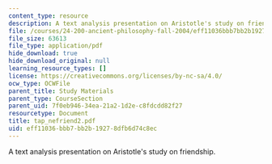```yaml
---
content_type: resource
description: A text analysis presentation on Aristotle's study on friendship.
file: /courses/24-200-ancient-philosophy-fall-2004/eff11036bbb7bb2b19278dfb6d74c8ec_tap_nefriend2.pdf
file_size: 63613
file_type: application/pdf
hide_download: true
hide_download_original: null
learning_resource_types: []
license: https://creativecommons.org/licenses/by-nc-sa/4.0/
ocw_type: OCWFile
parent_title: Study Materials
parent_type: CourseSection
parent_uid: 7f0eb946-34ea-21a2-1d2e-c8fdcdd82f27
resourcetype: Document
title: tap_nefriend2.pdf
uid: eff11036-bbb7-bb2b-1927-8dfb6d74c8ec
---
```

A text analysis presentation on Aristotle's study on friendship.